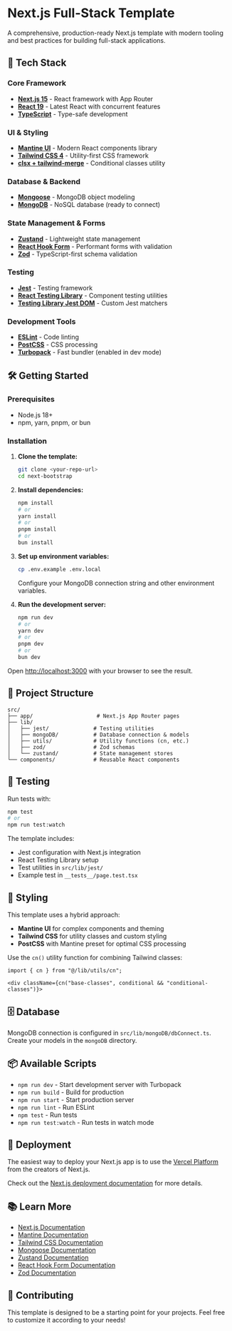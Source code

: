 # Next.js Full-Stack Template

A comprehensive, production-ready Next.js template with modern tooling and best practices for building full-stack applications.

## 🚀 Tech Stack

### Core Framework
- **[Next.js 15](https://nextjs.org/)** - React framework with App Router
- **[React 19](https://react.dev/)** - Latest React with concurrent features
- **[TypeScript](https://www.typescriptlang.org/)** - Type-safe development

### UI & Styling
- **[Mantine UI](https://mantine.dev/)** - Modern React components library
- **[Tailwind CSS 4](https://tailwindcss.com/)** - Utility-first CSS framework
- **[clsx + tailwind-merge](https://github.com/lukeed/clsx)** - Conditional classes utility

### Database & Backend
- **[Mongoose](https://mongoosejs.com/)** - MongoDB object modeling
- **[MongoDB](https://www.mongodb.com/)** - NoSQL database (ready to connect)

### State Management & Forms
- **[Zustand](https://zustand-demo.pmnd.rs/)** - Lightweight state management
- **[React Hook Form](https://react-hook-form.com/)** - Performant forms with validation
- **[Zod](https://zod.dev/)** - TypeScript-first schema validation

### Testing
- **[Jest](https://jestjs.io/)** - Testing framework
- **[React Testing Library](https://testing-library.com/docs/react-testing-library/intro/)** - Component testing utilities
- **[Testing Library Jest DOM](https://github.com/testing-library/jest-dom)** - Custom Jest matchers

### Development Tools
- **[ESLint](https://eslint.org/)** - Code linting
- **[PostCSS](https://postcss.org/)** - CSS processing
- **[Turbopack](https://turbo.build/pack)** - Fast bundler (enabled in dev mode)

## 🛠️ Getting Started

### Prerequisites
- Node.js 18+ 
- npm, yarn, pnpm, or bun

### Installation

1. **Clone the template:**
   ```bash
   git clone <your-repo-url>
   cd next-bootstrap
   ```

2. **Install dependencies:**
   ```bash
   npm install
   # or
   yarn install
   # or
   pnpm install
   # or
   bun install
   ```

3. **Set up environment variables:**
   ```bash
   cp .env.example .env.local
   ```
   Configure your MongoDB connection string and other environment variables.

4. **Run the development server:**
   ```bash
   npm run dev
   # or
   yarn dev
   # or
   pnpm dev
   # or
   bun dev
   ```

Open [http://localhost:3000](http://localhost:3000) with your browser to see the result.

## 📁 Project Structure

```
src/
├── app/                    # Next.js App Router pages
├── lib/
│   ├── jest/              # Testing utilities
│   ├── mongoDB/           # Database connection & models
│   ├── utils/             # Utility functions (cn, etc.)
│   ├── zod/               # Zod schemas
│   └── zustand/           # State management stores
└── components/            # Reusable React components
```

## 🧪 Testing

Run tests with:
```bash
npm test
# or
npm run test:watch
```

The template includes:
- Jest configuration with Next.js integration
- React Testing Library setup
- Test utilities in `src/lib/jest/`
- Example test in `__tests__/page.test.tsx`

## 🎨 Styling

This template uses a hybrid approach:
- **Mantine UI** for complex components and theming
- **Tailwind CSS** for utility classes and custom styling
- **PostCSS** with Mantine preset for optimal CSS processing

Use the `cn()` utility function for combining Tailwind classes:
```tsx
import { cn } from "@/lib/utils/cn";

<div className={cn("base-classes", conditional && "conditional-classes")}>
```

## 🗄️ Database

MongoDB connection is configured in `src/lib/mongoDB/dbConnect.ts`. Create your models in the `mongoDB` directory.

## 📦 Available Scripts

- `npm run dev` - Start development server with Turbopack
- `npm run build` - Build for production
- `npm run start` - Start production server
- `npm run lint` - Run ESLint
- `npm test` - Run tests
- `npm run test:watch` - Run tests in watch mode

## 🚀 Deployment

The easiest way to deploy your Next.js app is to use the [Vercel Platform](https://vercel.com/new?utm_medium=default-template&filter=next.js&utm_source=create-next-app&utm_campaign=create-next-app-readme) from the creators of Next.js.

Check out the [Next.js deployment documentation](https://nextjs.org/docs/app/building-your-application/deploying) for more details.

## 📚 Learn More

- [Next.js Documentation](https://nextjs.org/docs)
- [Mantine Documentation](https://mantine.dev/getting-started/)
- [Tailwind CSS Documentation](https://tailwindcss.com/docs)
- [Mongoose Documentation](https://mongoosejs.com/docs/)
- [Zustand Documentation](https://github.com/pmndrs/zustand)
- [React Hook Form Documentation](https://react-hook-form.com/docs)
- [Zod Documentation](https://zod.dev/)

## 🤝 Contributing

This template is designed to be a starting point for your projects. Feel free to customize it according to your needs!
